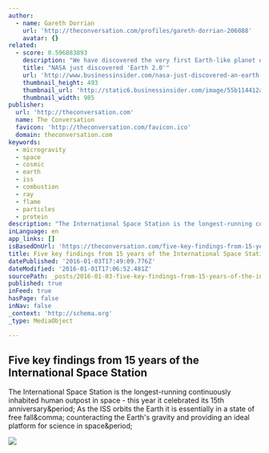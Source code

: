 ```yaml
---
author:
  - name: Gareth Dorrian
    url: 'http://theconversation.com/profiles/gareth-dorrian-206088'
    avatar: {}
related:
  - score: 0.596883893
    description: "We have discovered the very first Earth-like planet orbiting a sun-like star in the perfect sweet spot where liquid water could be sloshing on the planet's rocky surface, a team of scientists at NASA, SETI, and Cambridge University said Thursday. This is the Earth twin that planet hunters have been searching for 20 years."
    title: "NASA just discovered 'Earth 2.0'"
    url: 'http://www.businessinsider.com/nasa-just-discovered-an-earth-like-planet-2015-7'
    thumbnail_height: 493
    thumbnail_url: 'http://static6.businessinsider.com/image/55b114412acae76e098b7eff-1190-625/nasa-just-discovered-earth-20.jpg'
    thumbnail_width: 985
publisher:
  url: 'http://theconversation.com'
  name: The Conversation
  favicon: 'http://theconversation.com/favicon.ico'
  domain: theconversation.com
keywords:
  - microgravity
  - space
  - cosmic
  - earth
  - iss
  - combustion
  - ray
  - flame
  - particles
  - protein
description: "The International Space Station is the longest-running continuously inhabited human outpost in space - this year it celebrated its 15th anniversary. As the ISS orbits the Earth it is essentially in a state of free fall, counteracting the Earth's gravity and providing an ideal platform for science in space."
inLanguage: en
app_links: []
isBasedOnUrl: 'https://theconversation.com/five-key-findings-from-15-years-of-the-international-space-station-51540'
title: Five key findings from 15 years of the International Space Station
datePublished: '2016-01-03T17:49:09.776Z'
dateModified: '2016-01-01T17:06:52.481Z'
sourcePath: _posts/2016-01-03-five-key-findings-from-15-years-of-the-international-space-s.md
published: true
inFeed: true
hasPage: false
inNav: false
_context: 'http://schema.org'
_type: MediaObject

---
```

<article style=""><h1>Five key findings from 15 years of the International Space Station</h1><p>The International Space Station is the longest-running continuously inhabited human outpost in space - this year it celebrated its 15th anniversary&amp;period; As the ISS orbits the Earth it is essentially in a state of free fall&amp;comma; counteracting the Earth's gravity and providing an ideal platform for science in space&amp;period;</p><img src="http://cdn.theconversation.com/files/106285/width1356x668/image-20151216-25633-14ng94k.jpg" /></article>